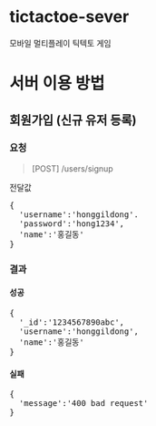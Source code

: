 # tictactoe-sever

모바일 멀티플레이 틱텍토 게임 

# 서버 이용 방법

## 회원가입 (신규 유저 등록)
### 요청
>[POST] /users/signup

전달값 
<pre>
{
  'username':'honggildong'.
  'password':'hong1234',
  'name':'홍길동'
}
</pre>
### 결과

#### 성공
<pre>
{
  '_id':'1234567890abc',
  'username':'honggildong',
  'name':'홍길동'
}
</pre>
#### 실패
<pre>
{
  'message':'400 bad request'
}
</pre>
